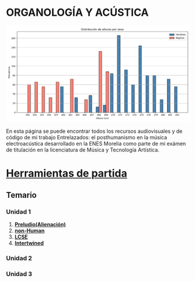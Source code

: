# ORGANOLOGÍA Y ACÚSTICA
<img src="/img/Distribucion_delatuirasporsexos.png" alt="drawing" width="1000">

En esta página se puede encontrar todos los recursos audiovisuales y de código de mi trabajo Entrelazados: el posthumanismo en la música electroacústica desarrollado en la ENES Morelia como parte de mi exámen de titulación en la licenciatura de Música y Tecnología Artística.

# [**Herramientas de partida**](pages/herramientas.md)


## Temario

### Unidad 1

1. [**Preludio(Alienación)**](pages/preludio.md)
3. [**non-Human**](pages/non-Human.md)
4. [**LCSE**](pages/LCSE.md)
5. [**Intertwined**](pages/intertwined.md)

### Unidad 2


### Unidad 3